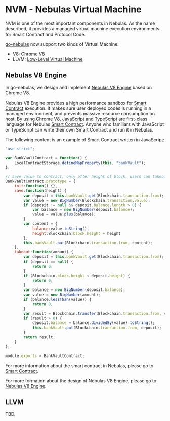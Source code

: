 # NVM - Nebulas Virtual Machine

NVM is one of the most important components in Nebulas. As the name described, it provides a managed virtual machine execution environments for Smart Contract and Protocol Code.

[go-nebulas](https://github.com/nebulasio/go-nebulas) now support two kinds of Virtual Machine:
 - V8: [Chrome V8](https://developers.google.com/v8/)
 - LLVM: [Low-Level Virtual Machine](https://llvm.org)

## Nebulas V8 Engine

In go-nebulas, we design and implement [Nebulas V8 Engine](https://github.com/nebulasio/wiki/blob/master/nebulas_v8.md) based on Chrome V8.

Nebulas V8 Engine provides a high performance sandbox for [Smart Contract](https://github.com/nebulasio/wiki/blob/master/smart_contract.md) execution. It makes sure user deployed codes is running in a managed environment, and prevents massive resource consumption on host. By using Chrome V8, [JavaScript](https://en.wikipedia.org/wiki/JavaScript) and [TypeScript](https://en.wikipedia.org/wiki/TypeScript) are first-class language for Nebulas [Smart Contract](https://github.com/nebulasio/wiki/blob/master/smart_contract.md). Anyone who familiars with JavaScript or TypeScript can write their own Smart Contract and run it in Nebulas.

The following content is an example of Smart Contract written in JavaScript:

```javascript
"use strict";

var BankVaultContract = function() {
    LocalContractStorage.defineMapProperty(this, "bankVault");
};

// save value to contract, only after height of block, users can takeout
BankVaultContract.prototype = {
    init:function() {},
    save:function(height) {
        var deposit = this.bankVault.get(Blockchain.transaction.from);
        var value = new BigNumber(Blockchain.transaction.value);
        if (deposit != null && deposit.balance.length > 0) {
            var balance = new BigNumber(deposit.balance);
            value = value.plus(balance);
        }
        var content = {
            balance:value.toString(),
            height:Blockchain.block.height + height
        };
        this.bankVault.put(Blockchain.transaction.from, content);
    },
    takeout:function(amount) {
        var deposit = this.bankVault.get(Blockchain.transaction.from);
        if (deposit == null) {
            return 0;
        }
        if (Blockchain.block.height < deposit.height) {
            return 0;
        }
        var balance = new BigNumber(deposit.balance);
        var value = new BigNumber(amount);
        if (balance.lessThan(value)) {
            return 0;
        }
        var result = Blockchain.transfer(Blockchain.transaction.from, value);
        if (result > 0) {
            deposit.balance = balance.dividedBy(value).toString();
            this.bankVault.put(Blockchain.transaction.from, deposit);
        }
        return result;
    }
};

module.exports = BankVaultContract;
```
For more information about the smart contract in Nebulas, please go to [Smart Contract](https://github.com/nebulasio/wiki/blob/master/smart_contract.md).

For more formation about the design of Nebulas V8 Engine, please go to [Nebulas V8 Engine](https://github.com/nebulasio/wiki/blob/master/nebulas_v8.md).

## LLVM

TBD.
